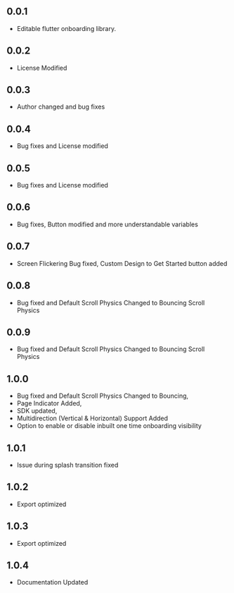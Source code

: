 ## 0.0.1

- Editable flutter onboarding library.

## 0.0.2

- License Modified

## 0.0.3

- Author changed and bug fixes

## 0.0.4

- Bug fixes and License modified

## 0.0.5

- Bug fixes and License modified

## 0.0.6

- Bug fixes, Button modified and more understandable variables

## 0.0.7

- Screen Flickering Bug fixed, Custom Design to Get Started button added

## 0.0.8

- Bug fixed and Default Scroll Physics Changed to Bouncing Scroll Physics

## 0.0.9

- Bug fixed and Default Scroll Physics Changed to Bouncing Scroll Physics

## 1.0.0

- Bug fixed and Default Scroll Physics Changed to Bouncing,
- Page Indicator Added,
- SDK updated,
- Multidirection (Vertical & Horizontal) Support Added
- Option to enable or disable inbuilt one time onboarding visibility

## 1.0.1

- Issue during splash transition fixed

## 1.0.2

- Export optimized

## 1.0.3

- Export optimized

## 1.0.4

- Documentation Updated

